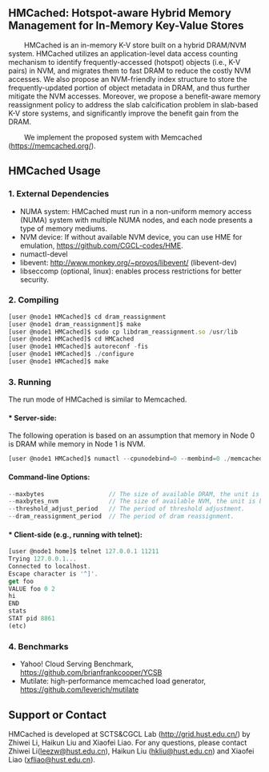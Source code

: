 ## HMCached: Hotspot-aware Hybrid Memory Management for In-Memory Key-Value Stores

&#160; &#160; &#160; &#160; HMCached is an in-memory K-V store built on a
hybrid DRAM/NVM system. HMCached utilizes an application-level data access counting mechanism to identify frequently-accessed
(hotspot) objects (i.e., K-V pairs) in NVM, and migrates them to fast DRAM to reduce the costly NVM accesses. We also propose an
NVM-friendly index structure to store the frequently-updated portion of object metadata in DRAM, and thus further mitigate the NVM
accesses. Moreover, we propose a benefit-aware memory reassignment policy to address the slab calcification problem in slab-based
K-V store systems, and significantly improve the benefit gain from the DRAM.

&#160; &#160; &#160; &#160; We implement the proposed system with Memcached (https://memcached.org/). 

HMCached Usage
------------

### 1. External Dependencies

* NUMA system: HMCached must run in a non-uniform memory access (NUMA) system with multiple NUMA nodes,
               and each node presents a type of memory mediums.
* NVM device: If without available NVM device, you can use HME for emulation, https://github.com/CGCL-codes/HME.
* numactl-devel
* libevent: http://www.monkey.org/~provos/libevent/ (libevent-dev)
* libseccomp (optional, linux): enables process restrictions for better
  security.

### 2. Compiling

```javascript
[user @node1 HMCached]$ cd dram_reassignment
[user @node1 dram_reassignment]$ make
[user @node1 HMCached]$ sudo cp libdram_reassignment.so /usr/lib
[user @node1 HMCached]$ cd HMCached
[user @node1 HMCached]$ autoreconf -fis 
[user @node1 HMCached]$ ./configure
[user @node1 HMCached]$ make
```
### 3. Running

The run mode of HMCached is similar to Memcached.

#### * Server-side:

The following operation is based on an assumption that memory in Node 0 is DRAM while memory in Node 1 is NVM.
```javascript
[user @node1 HMCached]$ numactl --cpunodebind=0 --membind=0 ./memcached -l 127.0.0.1 -p 11211
```
#### Command-line Options:
```javascript
--maxbytes                  // The size of available DRAM, the unit is byte.
--maxbytes_nvm              // The size of available NVM, the unit is byte.
--threshold_adjust_period   // The period of threshold adjustment.
--dram_reassignment_period  // The period of dram reassignment.
```

#### * Client-side (e.g., running with telnet):
```javascript
[user @node1 home]$ telnet 127.0.0.1 11211
Trying 127.0.0.1...
Connected to localhost.
Escape character is '^]'.
get foo
VALUE foo 0 2
hi
END
stats
STAT pid 8861
(etc)
```

### 4. Benchmarks

* Yahoo! Cloud Serving Benchmark, https://github.com/brianfrankcooper/YCSB
* Mutilate: high-performance memcached load generator, https://github.com/leverich/mutilate

Support or Contact
------------
HMCached is developed at SCTS&CGCL Lab (http://grid.hust.edu.cn/) by Zhiwei Li, Haikun Liu and Xiaofei Liao. 
For any questions, please contact Zhiwei Li(leezw@hust.edu.cn),
Haikun Liu (hkliu@hust.edu.cn) and Xiaofei Liao (xfliao@hust.edu.cn).
